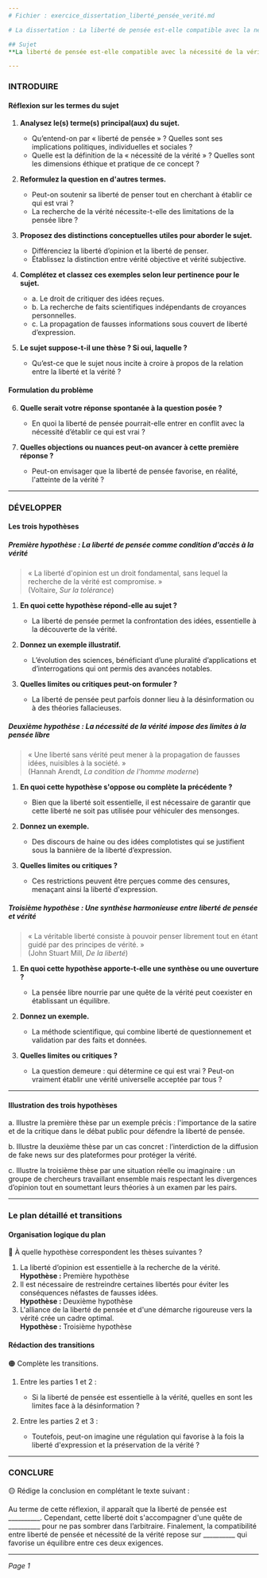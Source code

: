 ```yaml
---
# Fichier : exercice_dissertation_liberté_pensée_verité.md

# La dissertation : La liberté de pensée est-elle compatible avec la nécessité de la vérité ?

## Sujet
**La liberté de pensée est-elle compatible avec la nécessité de la vérité ?**

---
```


### INTRODUIRE

#### Réflexion sur les termes du sujet

1. **Analysez le(s) terme(s) principal(aux) du sujet.**
   - Qu’entend-on par « liberté de pensée » ? Quelles sont ses implications politiques, individuelles et sociales ?
   - Quelle est la définition de la « nécessité de la vérité » ? Quelles sont les dimensions éthique et pratique de ce concept ?

2. **Reformulez la question en d'autres termes.**
   - Peut-on soutenir sa liberté de penser tout en cherchant à établir ce qui est vrai ? 
   - La recherche de la vérité nécessite-t-elle des limitations de la pensée libre ?

3. **Proposez des distinctions conceptuelles utiles pour aborder le sujet.**
   - Différenciez la liberté d’opinion et la liberté de penser.
   - Établissez la distinction entre vérité objective et vérité subjective.

4. **Complétez et classez ces exemples selon leur pertinence pour le sujet.**
   - a. Le droit de critiquer des idées reçues.
   - b. La recherche de faits scientifiques indépendants de croyances personnelles.
   - c. La propagation de fausses informations sous couvert de liberté d’expression.

5. **Le sujet suppose-t-il une thèse ? Si oui, laquelle ?**
   - Qu’est-ce que le sujet nous incite à croire à propos de la relation entre la liberté et la vérité ?

#### Formulation du problème

6. **Quelle serait votre réponse spontanée à la question posée ?**
   - En quoi la liberté de pensée pourrait-elle entrer en conflit avec la nécessité d’établir ce qui est vrai ?

7. **Quelles objections ou nuances peut-on avancer à cette première réponse ?**
   - Peut-on envisager que la liberté de pensée favorise, en réalité, l'atteinte de la vérité ? 

---

### DÉVELOPPER

#### Les trois hypothèses

##### Première hypothèse : La liberté de pensée comme condition d'accès à la vérité

> « La liberté d'opinion est un droit fondamental, sans lequel la recherche de la vérité est compromise. »  
> (Voltaire, *Sur la tolérance*)

1. **En quoi cette hypothèse répond-elle au sujet ?**
   - La liberté de pensée permet la confrontation des idées, essentielle à la découverte de la vérité.

2. **Donnez un exemple illustratif.**
   - L’évolution des sciences, bénéficiant d’une pluralité d’applications et d’interrogations qui ont permis des avancées notables.

3. **Quelles limites ou critiques peut-on formuler ?**
   - La liberté de pensée peut parfois donner lieu à la désinformation ou à des théories fallacieuses.

##### Deuxième hypothèse : La nécessité de la vérité impose des limites à la pensée libre

> « Une liberté sans vérité peut mener à la propagation de fausses idées, nuisibles à la société. »  
> (Hannah Arendt, *La condition de l'homme moderne*)

1. **En quoi cette hypothèse s'oppose ou complète la précédente ?**
   - Bien que la liberté soit essentielle, il est nécessaire de garantir que cette liberté ne soit pas utilisée pour véhiculer des mensonges.

2. **Donnez un exemple.**
   - Des discours de haine ou des idées complotistes qui se justifient sous la bannière de la liberté d’expression.

3. **Quelles limites ou critiques ?**
   - Ces restrictions peuvent être perçues comme des censures, menaçant ainsi la liberté d'expression.

##### Troisième hypothèse : Une synthèse harmonieuse entre liberté de pensée et vérité

> « La véritable liberté consiste à pouvoir penser librement tout en étant guidé par des principes de vérité. »  
> (John Stuart Mill, *De la liberté*)

1. **En quoi cette hypothèse apporte-t-elle une synthèse ou une ouverture ?**
   - La pensée libre nourrie par une quête de la vérité peut coexister en établissant un équilibre.

2. **Donnez un exemple.**
   - La méthode scientifique, qui combine liberté de questionnement et validation par des faits et données.

3. **Quelles limites ou critiques ?**
   - La question demeure : qui détermine ce qui est vrai ? Peut-on vraiment établir une vérité universelle acceptée par tous ?

---

#### Illustration des trois hypothèses

a. Illustre la première thèse par un exemple précis : l'importance de la satire et de la critique dans le débat public pour défendre la liberté de pensée.

b. Illustre la deuxième thèse par un cas concret : l’interdiction de la diffusion de fake news sur des plateformes pour protéger la vérité.

c. Illustre la troisième thèse par une situation réelle ou imaginaire : un groupe de chercheurs travaillant ensemble mais respectant les divergences d’opinion tout en soumettant leurs théories à un examen par les pairs.

---

### Le plan détaillé et transitions

#### Organisation logique du plan

🔴 À quelle hypothèse correspondent les thèses suivantes ?

1. La liberté d’opinion est essentielle à la recherche de la vérité.  
   **Hypothèse :** Première hypothèse
2. Il est nécessaire de restreindre certaines libertés pour éviter les conséquences néfastes de fausses idées.  
   **Hypothèse :** Deuxième hypothèse
3. L'alliance de la liberté de pensée et d'une démarche rigoureuse vers la vérité crée un cadre optimal.  
   **Hypothèse :** Troisième hypothèse

#### Rédaction des transitions

🟠 Complète les transitions.

1. Entre les parties 1 et 2 :  
   - Si la liberté de pensée est essentielle à la vérité, quelles en sont les limites face à la désinformation ?
   
2. Entre les parties 2 et 3 :  
   - Toutefois, peut-on imagine une régulation qui favorise à la fois la liberté d'expression et la préservation de la vérité ?

---

### CONCLURE

🟡 Rédige la conclusion en complétant le texte suivant :

Au terme de cette réflexion, il apparaît que la liberté de pensée est __________. Cependant, cette liberté doit s'accompagner d'une quête de __________ pour ne pas sombrer dans l’arbitraire. Finalement, la compatibilité entre liberté de pensée et nécessité de la vérité repose sur __________ qui favorise un équilibre entre ces deux exigences. 

--- 

*Page 1*